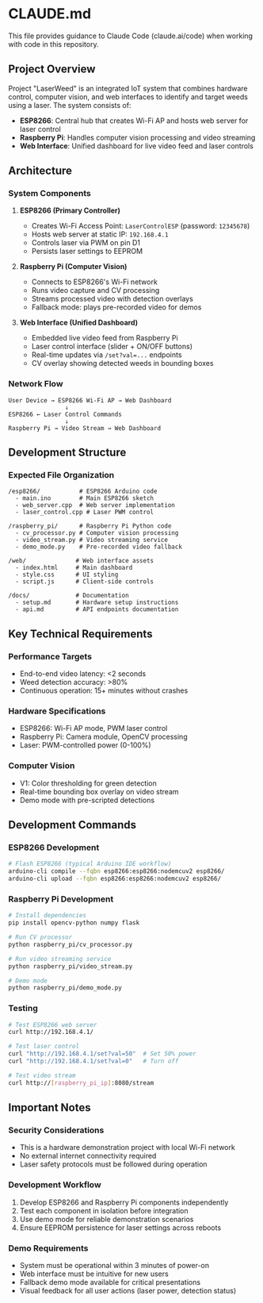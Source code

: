 # CLAUDE.md

This file provides guidance to Claude Code (claude.ai/code) when working with code in this repository.

## Project Overview

Project "LaserWeed" is an integrated IoT system that combines hardware control, computer vision, and web interfaces to identify and target weeds using a laser. The system consists of:

- **ESP8266**: Central hub that creates Wi-Fi AP and hosts web server for laser control
- **Raspberry Pi**: Handles computer vision processing and video streaming
- **Web Interface**: Unified dashboard for live video feed and laser controls

## Architecture

### System Components
1. **ESP8266 (Primary Controller)**
   - Creates Wi-Fi Access Point: `LaserControlESP` (password: `12345678`)
   - Hosts web server at static IP: `192.168.4.1`
   - Controls laser via PWM on pin D1
   - Persists laser settings to EEPROM

2. **Raspberry Pi (Computer Vision)**
   - Connects to ESP8266's Wi-Fi network
   - Runs video capture and CV processing
   - Streams processed video with detection overlays
   - Fallback mode: plays pre-recorded video for demos

3. **Web Interface (Unified Dashboard)**
   - Embedded live video feed from Raspberry Pi
   - Laser control interface (slider + ON/OFF buttons)
   - Real-time updates via `/set?val=...` endpoints
   - CV overlay showing detected weeds in bounding boxes

### Network Flow
```
User Device → ESP8266 Wi-Fi AP → Web Dashboard
                ↓
ESP8266 ← Laser Control Commands
                ↓
Raspberry Pi → Video Stream → Web Dashboard
```

## Development Structure

### Expected File Organization
```
/esp8266/           # ESP8266 Arduino code
  - main.ino        # Main ESP8266 sketch
  - web_server.cpp  # Web server implementation
  - laser_control.cpp # Laser PWM control
  
/raspberry_pi/      # Raspberry Pi Python code
  - cv_processor.py # Computer vision processing
  - video_stream.py # Video streaming service
  - demo_mode.py    # Pre-recorded video fallback
  
/web/              # Web interface assets
  - index.html     # Main dashboard
  - style.css      # UI styling
  - script.js      # Client-side controls
  
/docs/             # Documentation
  - setup.md       # Hardware setup instructions
  - api.md         # API endpoints documentation
```

## Key Technical Requirements

### Performance Targets
- End-to-end video latency: <2 seconds
- Weed detection accuracy: >80%
- Continuous operation: 15+ minutes without crashes

### Hardware Specifications
- ESP8266: Wi-Fi AP mode, PWM laser control
- Raspberry Pi: Camera module, OpenCV processing
- Laser: PWM-controlled power (0-100%)

### Computer Vision
- V1: Color thresholding for green detection
- Real-time bounding box overlay on video stream
- Demo mode with pre-scripted detections

## Development Commands

### ESP8266 Development
```bash
# Flash ESP8266 (typical Arduino IDE workflow)
arduino-cli compile --fqbn esp8266:esp8266:nodemcuv2 esp8266/
arduino-cli upload --fqbn esp8266:esp8266:nodemcuv2 esp8266/
```

### Raspberry Pi Development
```bash
# Install dependencies
pip install opencv-python numpy flask

# Run CV processor
python raspberry_pi/cv_processor.py

# Run video streaming service
python raspberry_pi/video_stream.py

# Demo mode
python raspberry_pi/demo_mode.py
```

### Testing
```bash
# Test ESP8266 web server
curl http://192.168.4.1/

# Test laser control
curl "http://192.168.4.1/set?val=50"  # Set 50% power
curl "http://192.168.4.1/set?val=0"   # Turn off

# Test video stream
curl http://[raspberry_pi_ip]:8080/stream
```

## Important Notes

### Security Considerations
- This is a hardware demonstration project with local Wi-Fi network
- No external internet connectivity required
- Laser safety protocols must be followed during operation

### Development Workflow
1. Develop ESP8266 and Raspberry Pi components independently
2. Test each component in isolation before integration
3. Use demo mode for reliable demonstration scenarios
4. Ensure EEPROM persistence for laser settings across reboots

### Demo Requirements
- System must be operational within 3 minutes of power-on
- Web interface must be intuitive for new users
- Fallback demo mode available for critical presentations
- Visual feedback for all user actions (laser power, detection status)